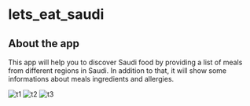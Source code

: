 # lets_eat_saudi

## About the app
This app will help you to discover Saudi food by providing a list of meals from different regions in Saudi. In addition to that, it will show some informations about meals ingredients and allergies.


![t1](https://user-images.githubusercontent.com/97407222/222969784-031c5572-b0ec-445e-9c2a-8372564f37e9.jpg)
![t2](https://user-images.githubusercontent.com/97407222/222969785-90ab8237-4ca2-4212-b048-61e1b832cf27.jpg)
![t3](https://user-images.githubusercontent.com/97407222/222969824-cf50a92d-7bb2-4e22-a2b6-91f6a061c39f.jpg)
